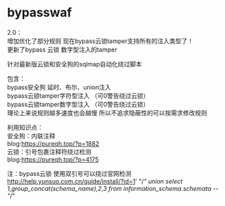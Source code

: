 # bypasswaf

2.0：<br>
增加优化了部分规则 现在bypass云锁tamper支持所有的注入类型了！<br>
更新了bypass 云锁 数字型注入的tamper<br>

针对最新版云锁和安全狗的sqlmap自动化绕过脚本<br>

包含：<br>
bypass安全狗 延时、布尔、union注入 <br>
bypass云锁tamper字符型注入 （可0警告绕过云锁）<br>
bypass云锁tamper数字型注入 （可0警告绕过云锁）<br>
理论上来说规则越多速度也会越慢 所以不追求隐蔽性的可以按需求修改规则<br>

利用知识点：<br>
安全狗：内联注释<br>
blog:https://pureqh.top/?p=1882<br>
云锁：引号包裹注释符绕过检测<br>
blog:https://pureqh.top/?p=4175<br>

注：bypass云锁 使用双引号可以绕过官网检测
http://help.yunsuo.com.cn/guide/install/?id=1' "/*" union select 1,group_concat(schema_name),2,3 from information_schema.schemata -- "*/"

